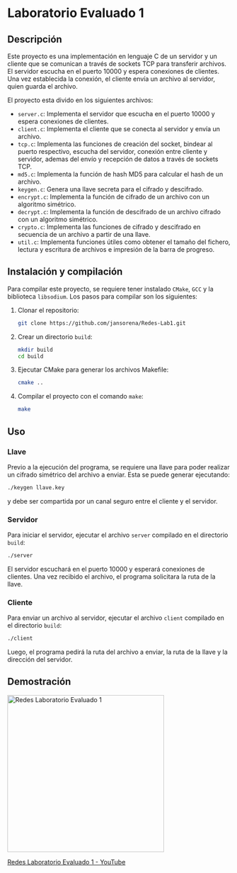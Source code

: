# Laboratorio Evaluado 1

## Descripción

Este proyecto es una implementación en lenguaje C de un servidor y un cliente que se comunican a través de sockets TCP para transferir archivos. El servidor escucha en el puerto 10000 y espera conexiones de clientes. Una vez establecida la conexión, el cliente envía un archivo al servidor, quien guarda el archivo.

El proyecto esta divido en los siguientes archivos:

- `server.c`: Implementa el servidor que escucha en el puerto 10000 y espera conexiones de clientes.
- `client.c`: Implementa el cliente que se conecta al servidor y envía un archivo.
- `tcp.c`: Implementa las funciones de creación del socket, bindear al puerto respectivo, escucha del servidor, conexión entre cliente y servidor, ademas del envío y recepción de datos a través de sockets TCP.
- `md5.c`: Implementa la función de hash MD5 para calcular el hash de un archivo.
- `keygen.c`: Genera una llave secreta para el cifrado y descifrado.
- `encrypt.c`: Implementa la función de cifrado de un archivo con un algoritmo simétrico.
- `decrypt.c`: Implementa la función de descifrado de un archivo cifrado con un algoritmo simétrico.
- `crypto.c`: Implementa las funciones de cifrado y descifrado en secuencia de un archivo a partir de una llave.
- `util.c`: Implementa funciones útiles como obtener el tamaño del fichero, lectura y escritura de archivos e impresión de la barra de progreso.

## Instalación y compilación

Para compilar este proyecto, se requiere tener instalado `CMake`, `GCC` y la biblioteca `libsodium`. Los pasos para compilar son los siguientes:

1. Clonar el repositorio:
   
   ```bash
   git clone https://github.com/jansorena/Redes-Lab1.git
   ```

2. Crear un directorio `build`:
   
   ```bash
   mkdir build
   cd build
   ```

3. Ejecutar CMake para generar los archivos Makefile:
   
   ```bash
   cmake ..
   ```

4. Compilar el proyecto con el comando `make`:
   
   ```bash
   make
   ```

## Uso

### Llave

Previo a la ejecución del programa, se requiere una llave para poder realizar un cifrado simétrico del archivo a enviar. Esta se puede generar ejecutando:

```bash
./keygen llave.key
```

y debe ser compartida por un canal seguro entre el cliente y el servidor.

### Servidor

Para iniciar el servidor, ejecutar el archivo `server` compilado en el directorio `build`:

```bash
./server
```

El servidor escuchará en el puerto 10000 y esperará conexiones de clientes. Una vez recibido el archivo, el programa solicitara la ruta de la llave.

### Cliente

Para enviar un archivo al servidor, ejecutar el archivo `client` compilado en el directorio `build`:

```bash
./client
```

Luego, el programa pedirá la ruta del archivo a enviar, la ruta de la llave y la dirección del servidor.

## Demostración

<img title="" src="https://img.youtube.com/vi/C4i9JWzq3xs/hqdefault.jpg" alt="Redes Laboratorio Evaluado 1" width="354">

[Redes Laboratorio Evaluado 1 - YouTube](https://youtu.be/C4i9JWzq3xs)
